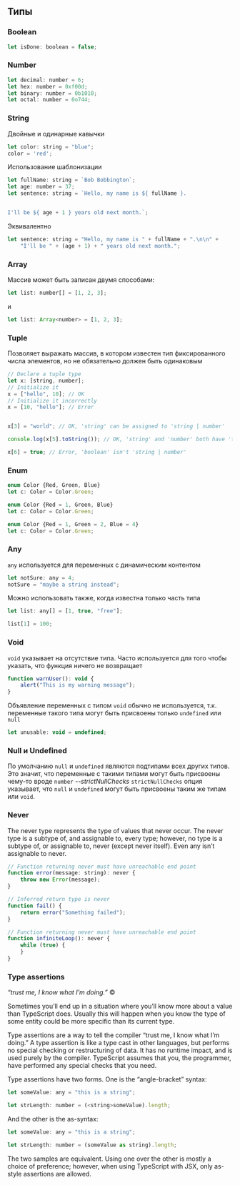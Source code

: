 ## Типы

### Boolean

```javascript
let isDone: boolean = false;
```

### Number

```javascript
let decimal: number = 6;
let hex: number = 0xf00d;
let binary: number = 0b1010;
let octal: number = 0o744;
```

### String

Двойные и одинарные кавычки

```javascript
let color: string = "blue";
color = 'red';
```

Использование шаблонизации

```javascript
let fullName: string = `Bob Bobbington`;
let age: number = 37;
let sentence: string = `Hello, my name is ${ fullName }.


I'll be ${ age + 1 } years old next month.`;
```
Эквивалентно

```javascript
let sentence: string = "Hello, my name is " + fullName + ".\n\n" +
    "I'll be " + (age + 1) + " years old next month.";
```

### Array

Массив может быть записан двумя способами:

```javascript
let list: number[] = [1, 2, 3];
``` 
и
```javascript
let list: Array<number> = [1, 2, 3];
```

### Tuple

Позволяет выражать массив, в котором известен тип фиксированного числа элементов, но не обязательно должен быть одинаковым

```javascript
// Declare a tuple type
let x: [string, number];
// Initialize it
x = ["hello", 10]; // OK
// Initialize it incorrectly
x = [10, "hello"]; // Error


x[3] = "world"; // OK, 'string' can be assigned to 'string | number'

console.log(x[5].toString()); // OK, 'string' and 'number' both have 'toString'

x[6] = true; // Error, 'boolean' isn't 'string | number'
```

### Enum

```javascript
enum Color {Red, Green, Blue}
let c: Color = Color.Green;
```
```javascript
enum Color {Red = 1, Green, Blue}
let c: Color = Color.Green;
```
```javascript
enum Color {Red = 1, Green = 2, Blue = 4}
let c: Color = Color.Green;
```

### Any

`any` используется для переменных с динамическим контентом

```javascript
let notSure: any = 4;
notSure = "maybe a string instead";
```

Можно использовать также, когда известна только часть типа

```javascript
let list: any[] = [1, true, "free"];

list[1] = 100;
```

### Void

`void` указывает на отсутствие типа. Часто используется для того чтобы указать, что функция ничего не возвращает

```javascript
function warnUser(): void {
    alert("This is my warning message");
}
```

Объявление переменных с типом `void` обычно не используется, т.к. переменные такого типа могут быть присвоены только `undefined` или `null`

```javascript
let unusable: void = undefined;
```

### Null и Undefined

По умолчанию `null` и `undefined` являются подтипами всех других типов. Это значит, что переменные с такими типами могут быть присвоены чему-то вроде `number`
*--strictNullChecks*
`strictNullChecks` опция указывает, что `null` и `undefined` могут быть присвоены таким же типам или `void`.

### Never

The never type represents the type of values that never occur.
The never type is a subtype of, and assignable to, every type; however, no type is a subtype of, or assignable to, never (except never itself). Even any isn’t assignable to never.

```javascript
// Function returning never must have unreachable end point
function error(message: string): never {
    throw new Error(message);
}

// Inferred return type is never
function fail() {
    return error("Something failed");
}

// Function returning never must have unreachable end point
function infiniteLoop(): never {
    while (true) {
    }
}
```

### Type assertions

*“trust me, I know what I’m doing.”* &copy;

Sometimes you’ll end up in a situation where you’ll know more about a value than TypeScript does. Usually this will happen when you know the type of some entity could be more specific than its current type.

Type assertions are a way to tell the compiler “trust me, I know what I’m doing.” A type assertion is like a type cast in other languages, but performs no special checking or restructuring of data. It has no runtime impact, and is used purely by the compiler. TypeScript assumes that you, the programmer, have performed any special checks that you need.

Type assertions have two forms. One is the “angle-bracket” syntax:

```javascript
let someValue: any = "this is a string";

let strLength: number = (<string>someValue).length;
```
And the other is the as-syntax:
```javascript
let someValue: any = "this is a string";

let strLength: number = (someValue as string).length;
```
The two samples are equivalent. Using one over the other is mostly a choice of preference; however, when using TypeScript with JSX, only as-style assertions are allowed.